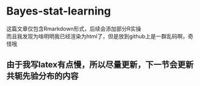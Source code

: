 # Bayes-stat-learning
这篇文章仅包含Rmarkdown形式，后续会添加部分R实操   
 而且我发现为啥明明我已经渲染为html了，但是放到github上是一群乱码啊，奇怪哦
## 由于我写latex有点慢，所以尽量更新，下一节会更新共轭先验分布的内容

